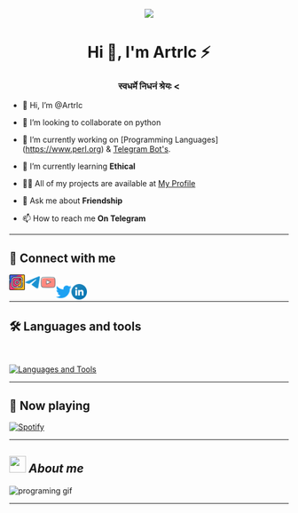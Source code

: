<p align="center">
  <img src="https://telegra.ph/file/09e5cdea72f4120e09a47.jpg">
</p>

<h1 align="center">Hi 👋, I'm Artrlc ⚡️</h1>
<h3 align="center">स्वधर्मे निधनं श्रेयः <</h3>

- 👋 Hi, I’m @Artrlc
- 💞️ I’m looking to collaborate on python
- 🔭 I’m currently working on [Programming Languages] (https://www.perl.org) & [Telegram Bot's](https://t.me/NxVaen).

- 🌱 I’m currently learning **Ethical**

- 👨‍💻 All of my projects are available at [My Profile](https://github.com/Artrlc?tab=repositories)

- 💬 Ask me about **Friendship**

- 📫 How to reach me **On Telegram**

---

## 🔗 Connect with me

<!-- png icons from https://iconscout.com/ -->
<a href="https://instagram.com/xartrlc" class="padded"><img align="left" alt="Artrlc" width="28px" src="./res/instagram.png" /></a> 
<a href="https://telegram.dog/NxVaen" class="padded"><img align="left" alt="Artrlc" width="28px" src="./res/telegram.png" /></a>
<a href="https://youtube.com" class="padded"><img align="left" alt="Artrlc" width="28px" src="./res/youtube.png" /></a>  
<a href="https://twitter.com" class="padded"><img align="left" alt="Artrlc" width="28px" src="./res/twitter.png" /></a> 
<a href="https://linkedin.com" class="padded"><img align="left" alt="Artrlc" width="28px" src="./res/linkedin.png" /></a> 
</br>

---

## 🛠️ Languages and tools
</br>

[![Languages and Tools](https://skillicons.dev/icons?i=androidstudio,bash,vscode,docker,git,github,linux,heroku,arduino,redis,mongodb,java,html,py,c,ts,js,deno,flutter,fastapi&perline=10)](https://telegram.dog/NxVaen)

---

## 🎵 Now playing

[![Spotify](https://spotify-readme-new-lyart.vercel.app/api?theme=dark&rainbow=true&scan=true)](https://open.spotify.com/user/31o6ls2l2mixwanoopjqgoayh4by?si=f2d2738515f04e1e)

---

## <img src="https://media.giphy.com/media/ObNTw8Uzwy6KQ/giphy.gif" width=30px height=30px>&nbsp;***About me***

<img alt="programing gif" align="center" width=300px src="https://media.giphy.com/media/juua9i2c2fA0AIp2iq/giphy.gif" />

---
<!---
Artrlc/Artrlc is a ✨ special ✨ repository because its `README.md` (this file) appears on your GitHub profile.
You can click the Preview link to take a look at your changes.
--->
